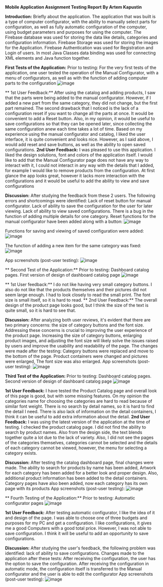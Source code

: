 **Mobile Application Assignment Testing Report**
**By Artem Kapustin**



**Introduction:**
Briefly about the application.
The application that was built is a type of computer configurator, with the ability to manually select parts for configuration, as well as fully automatic configuration of the computer, using budget parameters and purposes for using the computer.
The Firebase database was used for storing the data like details, categories and configuration information.
Firebase Storage was used for storing the images for the Application.
Firebase Authentication was used for Registration and Login of users.
In most Java Classes data binding was used for connecting XML elements and Java function together.











**First Tests of the Application:**
Prior to testing:
For the very first tests of the application, one user tested the operation of the Manual Configurator, with a menu of configurators, as well as with the function of adding computer parts to the configuration
![image](https://github.com/user-attachments/assets/4154b88e-6dc1-4818-a774-4cbd8d3466de)

   


** 1st User Feedback:**
After using the catalog and adding products, I saw that the parts were being added to the manual configurator. However, if I added a new part from the same category, they did not change, but the first part remained. 
The second drawback that I noticed is the lack of a configuration reset if you want to change all the parts at once. It would be convenient to add a Reset button. Also, in my opinion, it would be useful to save configurations so that they can be opened later, since collecting the same configuration anew each time takes a lot of time.
Based on my experience using the manual configurator and catalog, I liked the user interface, it is quite convenient and looks nice. However, as I said above, I would add reset and save buttons, as well as the ability to open saved configurations.
**2nd User Feedback:**
I was pleased to use this application. I liked the design solutions, font and colors of the application itself. I would like to add that the Manual Configurator page does not have any way to interact with it, I could not interact in any way with the details that I added, for example I would like to remove products from the configuration.
At first glance the app looks great, however it lacks more interaction with the configurations and it would be useful to add the ability to view and save configurations


**Discussion:**
After studying the feedback from these 2 users. The following errors and shortcomings were identified:
Lack of reset button for manual configurator.
Lack of ability to save the configuration for the user for later viewing.
Lack of ability to view saved configurations.
There is a bug in the function of adding multiple details for one category.
Reset functions for the manual configurator have been added along with a button:
![image](https://github.com/user-attachments/assets/2c47b7ec-cd97-47bf-af1e-006a977a623f)
  
Functions for saving and viewing of saved configuration were added:
 ![image](https://github.com/user-attachments/assets/4ec825a1-a4c7-45c7-9fea-d02c179508f7)

The function of adding a new item for the same category was fixed:
 ![image](https://github.com/user-attachments/assets/954ac0f9-daa5-4753-bc5f-fe6da85445dd)

App screenshots (post-user testing):
![image](https://github.com/user-attachments/assets/15806aa0-2bd0-45c8-ad78-18bd335aee7c)
   

**
Second Test of the Application:**
Prior to testing:
Dashboard catalog pages.
First version of design of dashboard catalog page
![image](https://github.com/user-attachments/assets/b4bd4fc8-cc1d-4ed6-bf3b-ed13409d0ed4)
 
**
1st User feedback:**
I do not like having very small category buttons. I also do not like that the products themselves and their pictures did not seem large enough. I had to look closely to read the small print. The font size is small itself, so it is hard to read.
 ** 
2nd User Feedback:**
The overall design of the product page looks good, but I think the size of the text is quite small, so it is hard to see that. 


**Discussion:**
After analyzing both user reviews, it's evident that there are two primary concerns: the size of category buttons and the font size. Addressing these concerns is crucial to improving the user experience of the product page. Increasing the size of category buttons, enlarging product images, and adjusting the font size will likely solve the issues raised by users and improve the usability and readability of the page. 
The changes were made after the testing:
Category buttons were replaced and move to the bottom of the page.
Product containers were changed and pictures were enlarged,
The font size was also enlarged.
App screenshots (post-user testing): 
![image](https://github.com/user-attachments/assets/52b44e56-77b4-4ccb-8b27-3a0707fdb058)
 





**Third Test of the Application:**
Prior to testing: 
Dashboard catalog pages.
Second version of design of dashboard catalog page
![image](https://github.com/user-attachments/assets/5d7b36cc-f1a3-4da2-98f6-8ebf17de15ad)
 
**1st User Feedback:**
I have tested the Product Catalog page and overall look of this page is good, but with some missing features. On my opinion the categories name for choosing the categories are hard to read because of similar font weight. There is no search by detail names, so it is hard to find the detail I need. There is also lack of information on the detail containers, I think it can be useful to add extra information about the detail.
**2nd User Feedback:**
I was using the latest version of the application at the time of testing. I checked the product catalog page. I did not find the ability to search by product names.
Also from the design side, the text blends together quite a lot due to the lack of variety. Also, I did not see the pages of the categories themselves, categories cannot be selected and the details of each category cannot be viewed, however, the menu for selecting a category exists.

**Discussion:**
After testing the catalog dashboard page, final changes were made.
The ability to search for products by name has been added,
Artwork for each category has been added for a better look and proper design.
Also, additional product information has been added to the detail containers.
Category pages have also been added, now each category has its own page with its products
App screenshots (post-user testing): 
![image](https://github.com/user-attachments/assets/18bae1a5-0e36-47f3-9d92-f6b7fd60dceb)
     



**
Fourth Testing of the Application:**
Prior to testing: 
Automatic configurator pages
![image](https://github.com/user-attachments/assets/518c3bbf-09e1-4ba2-bbde-287a7e82030b)
  

**1st User Feedback:**
After testing automatic configurator, I like the idea of it and design of the page. I was able to choose one of three budgets and purposes for my PC and get a configuration. I like configurations, it gives me a good Computers with a good total price. However, I was not able to save configuration. I think it will be useful to add an opportunity to save configurations.

**Discussion:**
After studying the user's feedback, the following problem was identified:
lack of ability to save configurations.
Changes made to the application after these tests:
After receiving the configuration, the user has the option to save the configuration.
After receiving the configuration in automatic mode, the configuration itself is transferred to the Manual configurator and the user is able to edit the configurator
App screenshots (post-user testing): 
![image](https://github.com/user-attachments/assets/bcb69e16-be8b-41a5-be04-c3632c8ae602)
   

